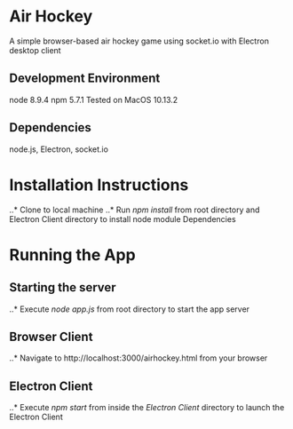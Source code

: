 # Air Hockey
A simple browser-based air hockey game using socket.io with Electron desktop client

## Development Environment
node 8.9.4
npm 5.7.1
Tested on MacOS 10.13.2

## Dependencies
node.js, Electron, socket.io

# Installation Instructions
..* Clone to local machine
..* Run _npm install_ from root directory and Electron Client directory to install node module Dependencies

# Running the App
## Starting the server
..* Execute _node app.js_ from root directory to start the app server

## Browser Client
..* Navigate to http://localhost:3000/airhockey.html from your browser

## Electron Client
..* Execute _npm start_ from inside the _Electron Client_ directory to launch the Electron Client

